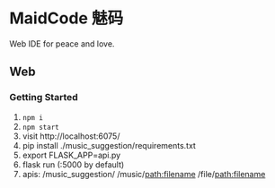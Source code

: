 # MaidCode 魅码
Web IDE for peace and love.

## Web

### Getting Started

1. `npm i`
2. `npm start`
3. visit http://localhost:6075/
4. pip install ./music_suggestion/requirements.txt
5. export FLASK_APP=api.py
6. flask run (:5000 by default)
7. apis:
	/music_suggestion/<text>
	/music/<path:filename>
	/file/<path:filename>
